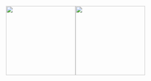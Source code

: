 <div style="display: flex; flex-direction: row; justify-content: center; align-items: center;">
  <img height="190em" src="https://github-readme-stats.vercel.app/api?username=lucashartmann&show_icons=true&theme=dark&include_all_commits=true&count_private=true&text_bold=true&text_color=FFFFFF" />
  <img height="190em" src="https://github-readme-stats.vercel.app/api/top-langs/?username=lucashartmann&layout=compact&langs_count=100&theme=dark&text_bold=true&text_color=FFFFFF" />
</div>
